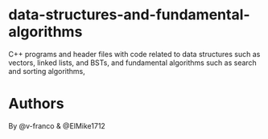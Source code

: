 # data-structures-and-fundamental-algorithms
C++ programs and header files with code related to data structures such as vectors, linked lists, and BSTs, and fundamental algorithms such as search and sorting algorithms,

# Authors

By @v-franco & @ElMike1712

